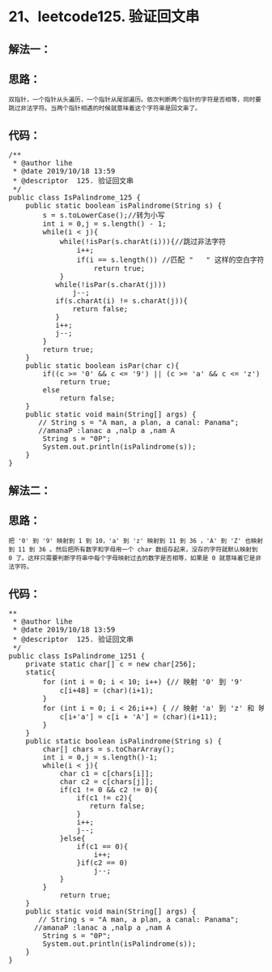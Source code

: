 # 21、leetcode125. 验证回文串
解法一：
--  
思路：
--
    双指针，一个指针从头遍历，一个指针从尾部遍历。依次判断两个指针的字符是否相等，同时要跳过非法字符。当两个指针相遇的时候就意味着这个字符串是回文串了。  
代码： 
--
<pre>
/**
 * @author lihe
 * @date 2019/10/18 13:59
 * @descriptor  125. 验证回文串
 */
public class IsPalindrome_125 {
    public static boolean isPalindrome(String s) {
        s = s.toLowerCase();//转为小写
        int i = 0,j = s.length() - 1;
        while(i < j){
            while(!isPar(s.charAt(i))){//跳过非法字符
                i++;
                if(i == s.length()) //匹配 "   " 这样的空白字符串防止越界
                    return true;
            }
           while(!isPar(s.charAt(j)))
               j--;
           if(s.charAt(i) != s.charAt(j)){
               return false;
           }
           i++;
           j--;
        }
        return true;
    }
    public static boolean isPar(char c){
        if((c >= '0' && c <= '9') || (c >= 'a' && c <= 'z') || (c >= 'A' && c <= 'Z'))
            return true;
        else
            return false;
    }
    public static void main(String[] args) {
       // String s = "A man, a plan, a canal: Panama";
       //amanaP :lanac a ,nalp a ,nam A
        String s = "0P";
        System.out.println(isPalindrome(s));
    }
}
</pre>
解法二：
--  
思路：
--
    把 '0' 到 '9' 映射到 1 到 10，'a' 到 'z' 映射到 11 到 36 ，'A' 到 'Z' 也映射到 11 到 36 。然后把所有数字和字母用一个 char 数组存起来，没存的字符就默认映射到 0 了。这样只需要判断字符串中每个字母映射过去的数字是否相等，如果是 0 就意味着它是非法字符。    
代码： 
--
<pre>
**
 * @author lihe
 * @date 2019/10/18 13:59
 * @descriptor  125. 验证回文串
 */
public class IsPalindrome_1251 {
    private static char[] c = new char[256];
    static{
        for (int i = 0; i < 10; i++) {// 映射 '0' 到 '9'
            c[i+48] = (char)(i+1);
        }
        for (int i = 0; i < 26;i++) { // 映射 'a' 到 'z' 和 映射 'A' 到 'Z'
            c[i+'a'] = c[i + 'A'] = (char)(i+11);
        }
    }
    public static boolean isPalindrome(String s) {
        char[] chars = s.toCharArray();
        int i = 0,j = s.length()-1;
        while(i < j){
            char c1 = c[chars[i]];
            char c2 = c[chars[j]];
            if(c1 != 0 && c2 != 0){
                if(c1 != c2){
                   return false;
                }
                i++;
                j--;
            }else{
                if(c1 == 0){
                    i++;
                }if(c2 == 0)
                    j--;
            }
        }
            return true;
    }
    public static void main(String[] args) {
       // String s = "A man, a plan, a canal: Panama";
      //amanaP :lanac a ,nalp a ,nam A
        String s = "0P";
        System.out.println(isPalindrome(s));
    }
}
</pre>
